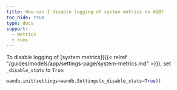 ```yaml
---
title: How can I disable logging of system metrics to W&B?
toc_hide: true
type: docs
support:
  - metrics
  - runs
---
```


To disable logging of [system metrics]({{< relref "/guides/models/app/settings-page/system-metrics.md" >}}), set `_disable_stats` to `True`:

```python
wandb.init(settings=wandb.Settings(x_disable_stats=True))
```